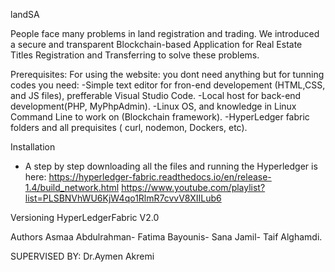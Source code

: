 
landSA

People face many problems in land registration and trading.
We introduced a secure and transparent Blockchain-based Application for Real Estate Titles Registration and Transferring to solve these problems.

Prerequisites:
For using the website: you dont need anything but for tunning codes you need: 
   -Simple text editor for fron-end developement (HTML,CSS, and JS files), prefferable Visual Studio Code.
   -Local host for back-end development(PHP, MyPhpAdmin).
   -Linux OS, and knowledge in Linux Command Line to work on (Blockchain framework).
   -HyperLedger fabric folders and all prequisites ( curl, nodemon, Dockers, etc).


Installation 
- A step by step downloading all the files and running the Hyperledger is here:
       https://hyperledger-fabric.readthedocs.io/en/release-1.4/build_network.html
       https://www.youtube.com/playlist?list=PLSBNVhWU6KjW4qo1RlmR7cvvV8XIILub6 
      

Versioning
    HyperLedgerFabric V2.0
       
Authors
    Asmaa Abdulrahman- Fatima Bayounis- Sana Jamil- Taif Alghamdi. 

SUPERVISED BY:     Dr.Aymen Akremi 
